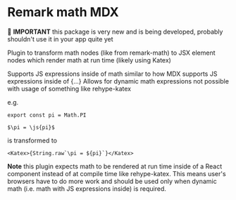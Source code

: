 # Remark math MDX

🚨 **IMPORTANT** this package is very new and is being developed, probably shouldn't use it in your app quite yet


Plugin to transform math nodes (like from remark-math) to JSX element nodes which render math at run time (likely using Katex)

Supports JS expressions inside of math similar to how MDX supports JS expressions inside of {...}
Allows for dynamic math expressions not possible with usage of something like rehype-katex

e.g.

```mdx
export const pi = Math.PI

$\pi = \js{pi}$
```

is transformed to

```mdx
<Katex>{String.raw`\pi = ${pi}`}</Katex>
```

**Note** this plugin expects math to be rendered at run time inside of a React component instead of at compile time like rehype-katex. This means user's browsers have to do more work and should be used only when dynamic math (i.e. math with JS expressions inside) is required.
